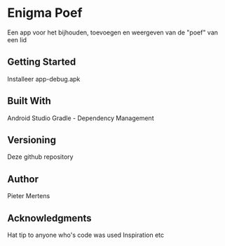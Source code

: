 # Enigma Poef
Een app voor het bijhouden, toevoegen en weergeven van de "poef" van een lid

## Getting Started
Installeer app-debug.apk

## Built With
Android Studio
Gradle - Dependency Management

## Versioning
Deze github repository

## Author
Pieter Mertens

## Acknowledgments
Hat tip to anyone who's code was used
Inspiration
etc
